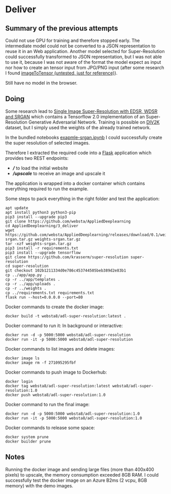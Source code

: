 # Deliver

## Summary of the previous attempts

Could not use GPU for training and therefore stopped early. The intermediate model could not be converted to a JSON representation to reuse it in an Web application.
Another model selected for Super-Resolution could successfully transformed to JSON representation, but I was not able to use it, because I was not aware of the format the model expect as input nor how to create an tensor input from JPG/PNG input (after some research I found [imageToTensor (untested, just for reference)](https://heartbeat.fritz.ai/image-classification-on-react-native-with-tensorflow-js-and-mobilenet-48a39185717c)).

Still have no model in the browser.

## Doing

Some research lead to [Single Image Super-Resolution with EDSR, WDSR and SRGAN](https://github.com/krasserm/super-resolution) which contains a Tensorflow 2.0 implementation of an Super-Resolution Generative Adversarial Network. Training is possible on [DIV2K](https://data.vision.ee.ethz.ch/cvl/DIV2K/) dataset, but I simply used the weights of the already trained network.

In the bundled notebooks [exapmle-srgan.ipynb](https://github.com/krasserm/super-resolution/blob/master/example-srgan.ipynb) I could successfully create the super resolution of selected images.

Therefore I extracted the required code into a [Flask](https://github.com/pallets/flask) application which provides two REST endpoints:
- ***/*** to load the initial website
- ***/upscale*** to receive an image and upscale it

The application is wrapped into a docker container which contains everything required to run the example.

Some steps to pack everything in the right folder and test the application:
```
apt update
apt install python3 python3-pip 
pip3 install --upgrade pip3
git clone https://github.com/websta/AppliedDeeplearning
cd AppliedDeeplearning/3_deliver
wget https://github.com/websta/AppliedDeeplearning/releases/download/0.1/weights-srgan.tar.gz weights-srgan.tar.gz
tar -xzf weights-srgan.tar.gz
pip3 install -r requirements.txt
pip3 install --upgrade tensorflow
git clone https://github.com/krasserm/super-resolution super-resolution
cd super-resolution
git checkout 102b1211334d0e786c453744505beb389d2e83b1
cp ../app/app.py .
cp -r ../app/templates .
cp -r ../app/uploads .
cp -r ../weights .
cp ../requirements.txt requirements.txt
flask run --host=0.0.0.0 --port=80
```

Docker commands to create the docker image:
```
docker build -t websta8/adl-super-resolution:latest .
```
Docker command to run it: In background or interactive:
```
docker run -d -p 5000:5000 websta8/adl-super-resolution
docker run -it -p 5000:5000 websta8/adl-super-resolution
```

Docker commands to list images and delete images:
```
docker image ls
docker image rm -f 271095295fbf
```

Docker commands to push image to Dockerhub:
```
docker login
docker tag websta8/adl-super-resolution:latest websta8/adl-super-resolution:1.0 
docker push websta8/adl-super-resolution:1.0
```

Docker command to run the final image:
```
docker run -d -p 5000:5000 websta8/adl-super-resolution:1.0
docker run -it -p 5000:5000 websta8/adl-super-resolution:1.0
```

Docker commands to release some space:
```
docker system prune
docker builder prune
```


## Notes

Running the docker image and sending large files (more than 400x400 pixels) to upscale, the memory consumption exceeded 8GB RAM. I could successfully test the docker image on an Azure B2ms (2 vcpu, 8GB memory) with the demo images.